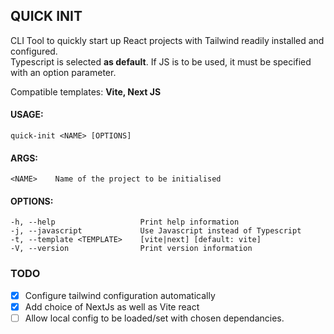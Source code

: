 ## QUICK INIT
CLI Tool to quickly start up React projects with Tailwind readily installed and configured.  
Typescript is selected **as default**. If JS is to be used, it must be specified with an option parameter.

Compatible templates: **Vite, Next JS**

#### USAGE:
    quick-init <NAME> [OPTIONS]

#### ARGS:
    <NAME>    Name of the project to be initialised

#### OPTIONS:
    -h, --help                   Print help information
    -j, --javascript             Use Javascript instead of Typescript
    -t, --template <TEMPLATE>    [vite|next] [default: vite]
    -V, --version                Print version information
    
### TODO
- [x] Configure tailwind configuration automatically
- [x] Add choice of NextJs as well as Vite react
- [ ] Allow local config to be loaded/set with chosen dependancies.
